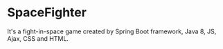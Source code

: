 # SpaceFighter
It's a fight-in-space game created by Spring Boot framework, Java 8, JS, Ajax, CSS and HTML.
